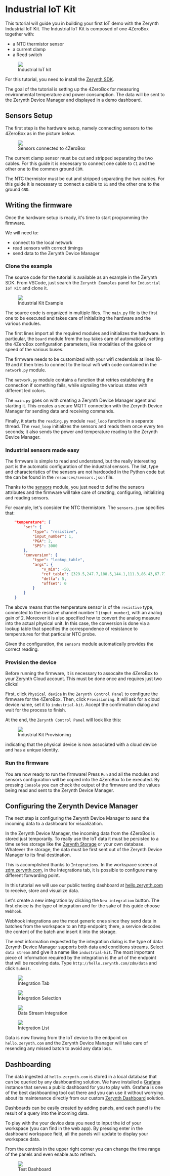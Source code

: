 # Industrial IoT Kit

This tutorial will guide you in building your first IoT demo with the Zerynth Industrial IoT Kit. The Industrial IoT Kit is composed of one 4ZeroBox together with:

- a NTC thermistor sensor
- a current clamp
- a Reed switch

<figure>
  <a data-fancybox="gallery" href="../img/industrial-iot-kit.jpg">
  <img src="../img/industrial-iot-kit.jpg" />
  </a>
  <figcaption>Industrial IoT kit</figcaption>
</figure>

For this tutorial, you need to install the [Zerynth SDK](../../gettingstarted/index.md).

The goal of the tutorial is setting up the 4ZeroBox for measuring environmental temperature and power consumption. The data will be sent to the Zerynth Device Manager and displayed in a demo dashboard.


## Sensors Setup

The first step is the hardware setup, namely connecting sensors to the 4ZeroBox as in the picture below.

<figure>
  <a data-fancybox="gallery" href="../img/kit-01.png">
  <img src="../img/kit-01.png" />
  </a>
  <figcaption>Sensors connected to 4ZeroBox</figcaption>
</figure>

The current clamp sensor must be cut and stripped separating the two cables. For this guide it is necessary to connect one cable to `C1` and the other one to the common ground `COM`.

The NTC thermistor must be cut and stripped separating the two cables. For this guide it is necessary to connect a cable to `S1` and the other one to the ground `GND`. 


## Writing the firmware

Once the hardware setup is ready, it's time to start programming the firmware. 

We will need to:

- connect to the local network
- read sensors with correct timings
- send data to the Zerynth Device Manager

### Clone the example

The source code for the tutorial is available as an example in the Zerynth SDK. From VSCode, just search the `Zerynth Examples` panel for `Industrial IoT Kit` and clone it.

<figure>
  <a data-fancybox="gallery" href="../img/kit-02.png">
  <img src="../img/kit-02.png" />
  </a>
  <figcaption>Industrial Kit Example</figcaption>
</figure>

The source code is organized in multiple files. The `main.py` file is the first one to be executed and takes care of initializing the hardware and the various modules.

The first lines import all the required modules and initializes the hardware. In particular, the `board` module from the `bsp` takes care of automatically setting the 4ZeroBox configuration parameters, like modalities of the gpios or speed of the various buses.

The firmware needs to be customized with your wifi credentials at lines 18-19 and it then tries to connect to the local wifi with code contained in the `network.py` module. 

The `network.py` module contains a function that retries establishing the connection if something fails, while signaling the various states with different led colors.

The `main.py` goes on with creating a Zerynth Device Manager agent and starting it. This creates a secure MQTT connection with the Zerynth Device Manager for sending data and receiving commands.

Finally, it starts the `reading.py` module `read_loop` function in a separate thread. The `read_loop` initializes the sensors and reads them once every ten seconds; it also sends the power and temperature reading to the Zerynth Device Manager.

### Industrial sensors made easy

The firmware is simple to read and understand, but the really interesting part is the automatic configuration of the industrial sensors. The list, type and characteristics of the sensors are not hardcoded in the Python code but the can be found in the `resources/sensors.json` file.

Thanks to the [sensors](../../reference/libs/zerynth/zsensors/index.md) module, you just need to define the sensors attributes and the firmware will take care of creating, configuring, initializing and reading sensors.

For example, let's consider the NTC thermistore. The `sensors.json` specifies that:

```json
    "temperature": {
        "set": {
            "type": "resistive",
            "input_number": 1,
            "PGA": 2,
            "SPS": 3000
        },
        "conversion": {
            "type": "lookup_table",
            "args": {
                "v_min": -50,
                "ref_table": [329.5,247.7,188.5,144.1,111.3,86.43,67.77,53.41, ...],
                "delta": 5,
                "offset": 0
            }
        }
    }
```

The above means that the temperature sensor is of the `resistive` type, connected to the resistive channel number 1 (`input_number`), with an analog gain of 2. Moreover it is also specified how to convert the analog measure into the actual physical unit. In this case, the conversion is done via a lookup table that specifies the correspondence of resistance to temperatures for that particular NTC probe.

Given the configuration, the `sensors` module automatically provides the correct reading.


### Provision the device

Before running the firmware, it is necessary to assocaite the 4ZeroBox to your Zerynth Cloud account. This must be done once and requires just two clicks!

First, click `Physical device` in the `Zerynth Control Panel` to configure the firmware for the 4ZeroBox. Then, click `Provisioning`. It will ask for a cloud device name, set it to `industrial-kit`. Accept the confirmation dialog and wait for the process to finish.

At the end, the `Zerynth Control Panel` will look like this:

<figure>
  <a data-fancybox="gallery" href="../img/kit-08.png">
  <img src="../img/kit-08.png" />
  </a>
  <figcaption>Industrial Kit Provisioning</figcaption>
</figure>

indicating that the physical device is now associated with a cloud device and has a unique identity.


### Run the firmware

You are now ready to run the firmware! Press `Run` and all the modules and sensors configuration will be copied into the 4ZeroBox to be executed.
By pressing `Console` you can check the output of the firmware and the values being read and sent to the Zerynth Device Manager.



## Configuring the Zerynth Device Manager

The next step is configuring the Zerynth Device Manager to send the incoming data to a dashboard for visualization.

In the Zerynth Device Manager, the incoming data from the 4ZeroBox is stored just temporarily. To really use the IoT data it must be persisted to a time series storage like the [Zerynth Storage](../../zCloud/zstorage_intro.md) or your own database. Whatever the storage, the data must be first sent out of the Zerynth Device Manager to its final destination.

This is accomplished thanks to `Integrations`. In the workspace screen at [zdm.zerynth.com](https://zdm.zerynth.com), in the Integrations tab, it is possible to configure many different forwarding point.

In this tutorial we will use our public testing dashboard at [hello.zerynth.com](http://hello.zerynth.com) to receive, store and visualize data.

Let's create a new integration by clicking the `New integration` button. The first choice is the type of integration and for the sake of this guide choose `Webhook`. 

Webhook integrations are the most generic ones since they send data in batches from the workspace to an http endpoint; there, a service decodes the content of the batch and insert it into the storage.

The next information requested by the integration dialog is the type of data: Zerynth Device Manager supports both data and conditions streams. Select `data stream` and give it a name like `industrial-kit`. The most important piece of information required by the integration is the url of the endpoint that will be receiving data. Type `http://hello.zerynth.com/zdm/data` and click `Submit`.

<figure>
  <a data-fancybox="gallery" href="../img/kit-03.png">
  <img src="../img/kit-03.png" />
  </a>
  <figcaption>Integration Tab</figcaption>
</figure>

<figure>
  <a data-fancybox="gallery" href="../img/kit-04.png">
  <img src="../img/kit-04.png" />
  </a>
  <figcaption>Integration Selection</figcaption>
</figure>

<figure>
  <a data-fancybox="gallery" href="../img/kit-05.png">
  <img src="../img/kit-05.png" />
  </a>
  <figcaption>Data Stream Integration</figcaption>
</figure>

<figure>
  <a data-fancybox="gallery" href="../img/kit-06.png">
  <img src="../img/kit-06.png" />
  </a>
  <figcaption>Integration List</figcaption>
</figure>


Data is now flowing from the IoT device to the endpoint on `hello.zerynth.com` and the Zerynth Device Manager will take care of resending any missed batch to avoid any data loss.

## Dashboarding

The data ingested at `hello.zerynth.com` is stored in a local database that can be queried by any dashboarding solution. We have installed a [Grafana](https://grafana.com/) instance that serves a public dashboard for you to play with. Grafana is one of the best dashboarding tool out there and you can use it without worrying about its maintenance directly from our custom [Zerynth Dashboard](../../zCloud/zdashboard_intro.md) solution.

Dashboards can be easily created by adding panels, and each panel is the result of a query into the incoming data.

To play with the your device data you need to input the id of your workspace (you can find in the web app). By pressing enter in the dashboard workspace field, all the panels will update to display your workspace data.

From the controls in the upper right corner you can change the time range of the panels and even enable auto refresh.

<figure>
  <a data-fancybox="gallery" href="../img/kit-07.png">
  <img src="../img/kit-07.png" />
  </a>
  <figcaption>Test Dashboard</figcaption>
</figure>


